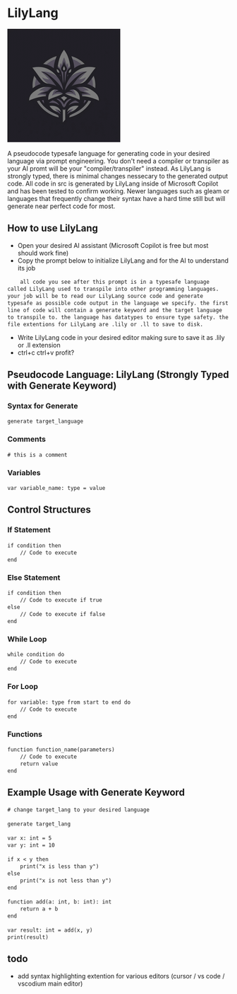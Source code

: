 # LilyLang

![LilyLang](assets/LilyLang-256.png)

A pseudocode typesafe language for generating code in your desired language via prompt engineering. You don't need a compiler or transpiler as your AI promt will be your "compiler/transpiler" instead. As LilyLang is strongly typed, there is minimal changes nessecary to the generated output code. All code in src is generated by LilyLang inside of Microsoft Copilot and has been tested to confirm working. Newer languages such as gleam or languages that frequently change their syntax have a hard time still but will generate near perfect code for most.

## How to use LilyLang

* Open your desired AI assistant (Microsoft Copilot is free but most should work fine)
* Copy the prompt below to initialize LilyLang and for the AI to understand its job

```lilylang
    all code you see after this prompt is in a typesafe language called LilyLang used to transpile into other programming languages. your job will be to read our LilyLang source code and generate typesafe as possible code output in the language we specify. the first line of code will contain a generate keyword and the target language to transpile to. the language has datatypes to ensure type safety. the file extentions for LilyLang are .lily or .ll to save to disk. 
```

* Write LilyLang code in your desired editor making sure to save it as .lily or .ll extension
* ctrl+c ctrl+v profit?

## Pseudocode Language: LilyLang (Strongly Typed with Generate Keyword)

### Syntax for Generate

```lilylang
generate target_language
```

### Comments

```lilylang
# this is a comment
```

### Variables

```lilylang
var variable_name: type = value
```

## Control Structures

### If Statement

```lilylang
if condition then
    // Code to execute
end
```

### Else Statement

```lilylang
if condition then
    // Code to execute if true
else
    // Code to execute if false
end
```

### While Loop

```lilylang
while condition do
    // Code to execute
end
```

### For Loop

```lilylang
for variable: type from start to end do
    // Code to execute
end
```

### Functions

```lilylang
function function_name(parameters)
    // Code to execute
    return value
end
```

## Example Usage with Generate Keyword

```lilylang
# change target_lang to your desired language

generate target_lang

var x: int = 5
var y: int = 10

if x < y then
    print("x is less than y")
else
    print("x is not less than y")
end

function add(a: int, b: int): int
    return a + b
end

var result: int = add(x, y)
print(result)
```

## todo

* add syntax highlighting extention for various editors (cursor / vs code / vscodium main editor)
